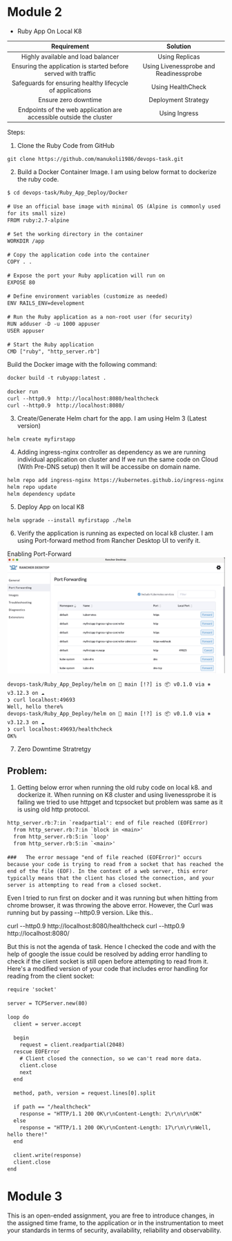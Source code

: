 # Module 2

* Ruby App On Local K8

|                               **Requirement**                           |                **Solution**             |
|:----------------------------------------------------------------------:	|:--------------------------------------:	|
| Highly available and load balancer                                     	| Using Replicas                         	|
| Ensuring the application is started before served with traffic         	| Using Livenessprobe and Readinessprobe 	|
| Safeguards for ensuring healthy lifecycle of applications              	| Using HealthCheck                      	|
| Ensure zero downtime                                                   	| Deployment Strategy                    	|
| Endpoints of the web application are accessible outside the cluster    	| Using Ingress                          	|

Steps:

1. Clone the Ruby Code from GitHub

```
git clone https://github.com/manukoli1986/devops-task.git
```

2. Build a Docker Container Image. I am using below format to dockerize the ruby code. 

```
$ cd devops-task/Ruby_App_Deploy/Docker

# Use an official base image with minimal OS (Alpine is commonly used for its small size)
FROM ruby:2.7-alpine

# Set the working directory in the container
WORKDIR /app

# Copy the application code into the container
COPY . .

# Expose the port your Ruby application will run on
EXPOSE 80

# Define environment variables (customize as needed)
ENV RAILS_ENV=development

# Run the Ruby application as a non-root user (for security)
RUN adduser -D -u 1000 appuser
USER appuser

# Start the Ruby application
CMD ["ruby", "http_server.rb"]

```

Build the Docker image with the following command:

```
docker build -t rubyapp:latest . 

docker run 
curl --http0.9  http://localhost:8080/healthcheck
curl --http0.9  http://localhost:8080/

```

3. Create/Generate Helm chart for the app. I am using Helm 3 (Latest version)

```
helm create myfirstapp
```

4. Adding ingress-nginx controller as dependency as we are running individual application on cluster and If we run the same code on Cloud (With Pre-DNS setup) then It will be accessibe on domain name. 
```
helm repo add ingress-nginx https://kubernetes.github.io/ingress-nginx
helm repo update
helm dependency update
```

5. Deploy App on local K8

```
helm upgrade --install myfirstapp ./helm  
```

6. Verify the application is running as expected on local k8 cluster. I am using Port-forward method from Rancher Desktop UI to verify it. 

Enabling Port-Forward 
![Screenshot](./img/port-forward.png)

```
devops-task/Ruby_App_Deploy/helm on  main [!?] is 📦 v0.1.0 via ⎈ v3.12.3 on ☁️ 
❯ curl localhost:49693 
Well, hello there%                                                                                                                                                                         
devops-task/Ruby_App_Deploy/helm on  main [!?] is 📦 v0.1.0 via ⎈ v3.12.3 on ☁️
❯ curl localhost:49693/healthcheck
OK%   
```

7. Zero Downtime Stratretgy 


## Problem:

1. Getting below error when running the old ruby code on local k8. and dockerize it. When running on K8 cluster and using livenessprobe it is failing we tried to use httpget and tcpsocket but problem was same as it is using old http protocol.  


  ```
  http_server.rb:7:in `readpartial': end of file reached (EOFError)
    from http_server.rb:7:in `block in <main>'
    from http_server.rb:5:in `loop'
    from http_server.rb:5:in `<main>'

  ###   The error message "end of file reached (EOFError)" occurs because your code is trying to read from a socket that has reached the end of the file (EOF). In the context of a web server, this error typically means that the client has closed the connection, and your server is attempting to read from a closed socket.
  ```

  Even I tried to run first on docker and it was running but when hitting from chrome browser, it was throwing the above error. However, the Curl was running but by passing --http0.9 version. Like this..

  curl --http0.9  http://localhost:8080/healthcheck
  curl --http0.9  http://localhost:8080/

  But this is not the agenda of task. Hence I checked the code and with the help of google the issue could be resolved by adding error handling to check if the client socket is still open before attempting to read from it. Here's a modified version of your code that includes error handling for reading from the client socket:


```
require 'socket'

server = TCPServer.new(80)

loop do
  client = server.accept

  begin
    request = client.readpartial(2048)
  rescue EOFError
    # Client closed the connection, so we can't read more data.
    client.close
    next
  end

  method, path, version = request.lines[0].split

  if path == "/healthcheck"
    response = "HTTP/1.1 200 OK\r\nContent-Length: 2\r\n\r\nOK"
  else
    response = "HTTP/1.1 200 OK\r\nContent-Length: 17\r\n\r\nWell, hello there!"
  end

  client.write(response)
  client.close
end

```




# Module 3

This is an open-ended assignment, you are free to introduce changes, in the assigned time frame, to the application or in the instrumentation to meet your standards in terms of security, availability, reliability and observability.